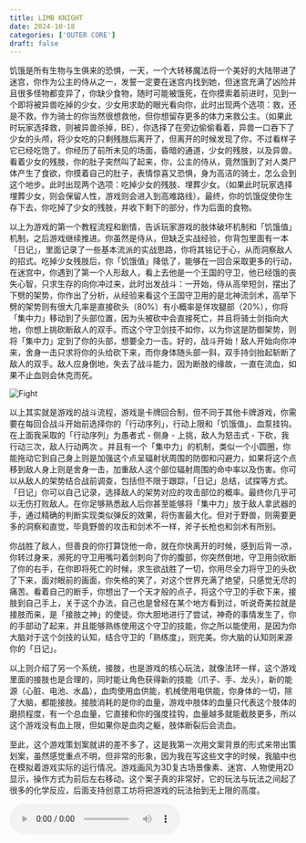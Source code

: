 ```yaml
---
title: LIMB KNIGHT
date: 2024-10-18
categories: ['OUTER CORE']
draft: false
---
```


​	饥饿是所有生物与生俱来的恐惧，一天，一个大转移魔法将一个美好的大陆带进了迷宫，你作为公主的侍从之一，发誓一定要在迷宫内找到她，但迷宫充满了凶险并且很多怪物都变异了，你缺少食物，随时可能被饿死，在你摸索着前进时，见到一个即将被异兽吃掉的少女，少女用求助的眼光看向你，此时出现两个选项：救，还是不救。作为骑士的你当然很想救他，但你想留存更多的体力来救公主。（如果此时玩家选择救，则被异兽杀掉，BE），你选择了在旁边偷偷看着，异兽一口吞下了少女的头颅，将少女吃的只剩残肢后离开了，但离开的时候发现了你，不过看样子它已经吃饱了。你经历了前所未见的场面，昏暗的通道，少女的残肢，以及异兽。看着少女的残肢，你的肚子突然叫了起来，你，公主的侍从，竟然饿到了对人类尸体产生了食欲，你摸着自己的肚子，表情惊喜又恐惧，身为高洁的骑士，怎么会到这个地步。此时出现两个选项：吃掉少女的残肢、埋葬少女。（如果此时玩家选择埋葬少女，则会保留人性，游戏则会进入到高难路线）。最终，你的饥饿促使你生存下去，你吃掉了少女的残肢，并收下剩下的部分，作为后面的食物。

​	以上为游戏的第一个教程流程和剧情，告诉玩家游戏的肢体破坏机制和「饥饿值」机制，之后游戏继续推进。你虽然是侍从，但缺乏实战经验，你背包里面有一本「日记」，里面记录了一些基本流派的实战思路，你将其铭记于心，从而洞察敌人的招式。吃掉少女残肢后，你「饥饿值」降低了，能够在一回合采取更多的行动，在迷宫中，你遇到了第一个人形敌人，看上去他是一个王国的守卫，他已经饿的丧失心智，只求生存的向你冲过来，此时出发战斗：一开始，侍从高举短剑，摆出了下劈的架势，你作出了分析，从经验来看这个王国守卫用的是北神流剑术，高举下劈的架势则有很大几率是直接砍头（80%）有小概率是佯攻腿部（20%），你将「集中力」移动到了头部位置，因为头被砍中会直接死亡，并且将骑士剑指向大地，你想上挑砍断敌人的双手。而这个守卫剑技不如你，以为你这是防御架势，则将「集中力」定到了你的头部，想要全力一击。好的，战斗开始！敌人开始向你冲来，舍身一击只求将你的头给砍下来，而你身体随头部一斜，双手持剑抬起斩断了敌人的双手。敌人应身倒地，失去了战斗能力，因为断肢的缘故，一直在流血，如果不止血则会休克而死。

<img src="/images/LIMB KIGHT 1 - FIGHT.png" alt="Fight" class="img-responsive">

​	以上其实就是游戏的战斗流程，游戏是卡牌回合制，但不同于其他卡牌游戏，你需要在每回合战斗开始前选择你的「行动序列」，行动上限和「饥饿值」、血泵挂钩。在上面我采取的「行动序列」为愚者式 - 侧身 - 上挑，敌人为怒击式 - 下砍，我行动三次，敌人行动两次 。并且有一个「集中力」的机制，类似一个小圆圈，你能拖动它到自己身上则是加强这个点呈辐射状周围的防御和闪避力，如果将这个点移到敌人身上则是舍身一击，加重敌人这个部位辐射周围的命中率以及伤害。你可以从敌人的架势结合战前调查，包括但不限于跟踪，「日记」总结，试探等方式。「日记」你可以自己记录，选择敌人的架势对应的攻击部位的概率。最终你几乎可以无伤打败敌人。在你足够熟悉敌人后你甚至能够将「集中力」放于敌人拿武器的手，通过精确的判断实现类似弹反的效果，将伤害最大化。但对于野兽，则需要更多的洞察和直觉，毕竟野兽的攻击和剑术不一样，斧子长枪也和剑术有所别。

​	你战胜了敌人，但善良的你打算饶他一命，就在你快离开的时候，感到后背一凉，你转过身来，濒死的守卫用嘴叼着剑刺向了你的腹部，你突然倒地，守卫用剑砍断了你的右手，在你即将死亡的时候，求生欲战胜了一切，你用尽全力将守卫的头砍了下来，面对眼前的画面，你失格的笑了，对这个世界充满了绝望，只感觉无尽的痛苦。看着自己的断手，你想出了一个天才般的点子，将这个守卫的手砍下来，接肢到自己手上，关于这个办法，自己也是曾经在某个地方看到过，听说奇美拉就是接肢而来，是「接肢之神」的使徒。你大胆地进行了尝试，神奇的事情发生了，你的手部动了起来，并且能够熟练使用这个守卫的技能，你之所以能使用，是因为你大脑对于这个剑技的认知，结合守卫的「熟练度」，则完美。你大脑的认知则来源你的「日记」。

​	以上则介绍了另一个系统，接肢，也是游戏的核心玩法，就像法环一样，这个游戏里面的接肢也是合理的，同时能让角色获得新的技能（爪子、手、龙头），新的能源（心脏、电池、水晶），血肉使用血供能，机械使用电供能，你身体的一切，除了大脑，都能接肢。接肢消耗的是你的血量，游戏中肢体的血量只代表这个肢体的磨损程度，有一个总血量，它直接和你的强度挂钩，血量越多就能截肢更多，所以这个游戏没有血上限，但如果你是血肉之躯，肢体断裂后会流血。

​	至此，这个游戏策划案就讲的差不多了，这是我第一次用文案背景的形式来带出策划案，虽然感觉重点不明，但非常的形象，因为我在写这些文字的时候，我脑中也在模拟着游戏实际的运行情况。游戏画风为3D复古场景像素、迷宫、人物使用2D显示，操作方式为前后左右移动。这个案子真的非常好，它的玩法与玩法之间起了很多的化学反应，后面支持创意工坊将把游戏的玩法抬到无上限的高度。

<audio controls autoplay>
  <source src="/audios/怪盗V - Song for Explorer（翻自 大嶋啓之）.mp3" type="audio/mpeg">
  Your browser does not support the audio tag.
</audio>
